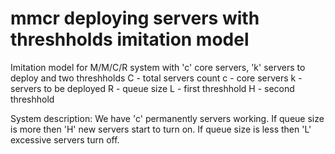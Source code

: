 # mmcr deploying servers with threshholds imitation model
Imitation model for M/M/C/R system with 'c' core servers, 'k' servers to deploy and two threshholds
C - total servers count
c - core servers
k - servers to be deployed
R - queue size
L - first threshhold
H - second threshhold

System description:
We have 'c' permanently servers working. If queue size is more then 'H' new servers start to turn on. If queue size is less then 'L' excessive servers turn off.
